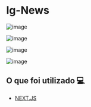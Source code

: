 <h1> Ig-News </h1>

![image](https://user-images.githubusercontent.com/96798145/222600956-c7c9068b-80d8-4c5a-8e57-b49c2a10de62.png) 

![image](https://user-images.githubusercontent.com/96798145/222600990-253ea442-af20-41cf-adfa-56efe7c8d47e.png) 

![image](https://user-images.githubusercontent.com/96798145/222601046-76d5b84e-ae45-4260-a8cf-d412f4fcf63b.png) 

![image](https://user-images.githubusercontent.com/96798145/222601080-26a69af5-9e7c-4d08-a050-b18fda1f10c1.png) 


<h2> O que foi utilizado 💻 </h2> 

- [NEXT.JS]() 


<!-- <h1> <a href="https://moda-salurt.netlify.app/"> Clique aqui para ver o site em ação </a></h1> --> <!-- <h1> Descrição </h1> <p> .</p> -->
